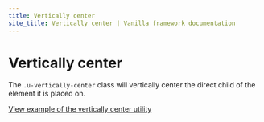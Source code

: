 ```yaml
---
title: Vertically center
site_title: Vertically center | Vanilla framework documentation
---
```


# Vertically center

The `.u-vertically-center` class will vertically center the direct child of the element it is placed on.

<a href="https://vanilla-framework.github.io/vanilla-framework/examples/utilities/vertically-center/"
    class="js-example">
    View example of the vertically center utility
</a>
